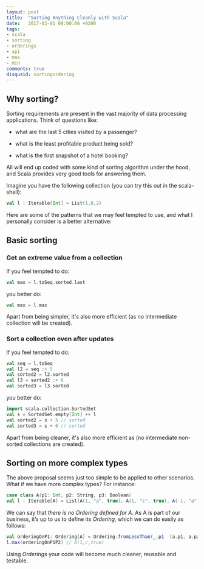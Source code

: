 ```yaml
---
layout: post
title:  "Sorting Anything Cleanly with Scala"
date:   2017-03-01 00:00:00 +0200
tags:
- scala 
- sorting 
- orderings 
- api 
- max 
- min
comments: true
disqusid: sortingordering
---
```

## Why sorting?

Sorting requirements are present in the vast majority of data processing applications. Think of questions like:

- what are the last 5 cities visited by a passenger?

- what is the least profitable product being sold?

- what is the first snapshot of a hotel booking?

All will end up coded with some kind of sorting algorithm under the hood, and Scala provides very good tools for answering them. 

<!--more-->

Imagine you have the following collection (you can try this out in the scala-shell):

```scala
val l : Iterable[Int] = List(1,0,2)
```

Here are some of the patterns that we may feel tempted to use, and what I personally consider is a better alternative:

## Basic sorting 

### Get an extreme value from a collection

If you feel tempted to do:

```scala
val max = l.toSeq.sorted.last
```

you better do: 

```scala
val max = l.max
```

Apart from being simpler, it's also more efficient (as no intermediate collection will be created).

### Sort a collection even after updates

If you feel tempted to do:

```scala
val seq = l.toSeq
val l2 = seq :+ 5
val sorted2 = l2.sorted
val l3 = sorted2 :+ 6
val sorted3 = l3.sorted
```

you better do: 

```scala
import scala.collection.SortedSet
val s = SortedSet.empty[Int] ++ l
val sorted2 = s + 5 // sorted
val sorted3 = s + 6 // sorted
```

Apart from being cleaner, it's also more efficient as (no intermediate non-sorted collections are created).

## Sorting on more complex types

The above proposal seems just too simple to be applied to other scenarios. What if we have more complex types? For instance: 

```scala
case class A(p1: Int, p2: String, p3: Boolean)
val l : Iterable[A] = List(A(1, "a", true), A(1, "c", true), A(-1, "a", true))
```

We can say that *there is no Ordering defined for A*. As A is part of our business, it’s up to us to define its *Ordering*, which we can do easily as follows: 

```scala
val orderingOnP1: Ordering[A] = Ordering.fromLessThan(_.p1  (a.p1, a.p2)) // uses imp. ordering
l.max(orderingOnP1P2) // A(1,c,true)
```

Using *Orderings* your code will become much cleaner, reusable and testable.


